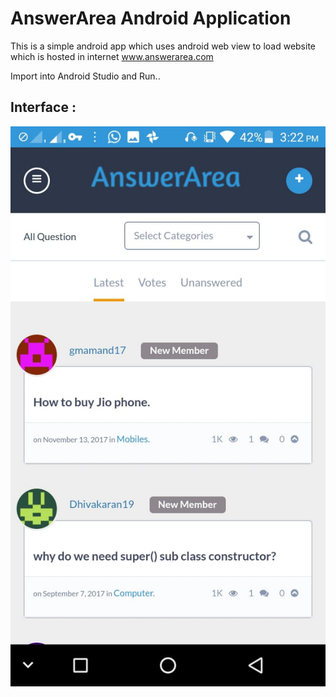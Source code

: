 # AnswerArea Android Application

This is a simple android app which uses android web view to load website which is hosted in internet www.answerarea.com

Import into Android Studio and Run..

## Interface :
![](https://raw.githubusercontent.com/ManoBalaR/Android-Programming-Projects/master/AnswerArea%20App/WhatsApp%20Image%202018-11-13%20at%203.26.42%20PM%20(8).jpeg)
